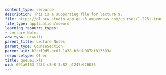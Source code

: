```yaml
---
content_type: resource
description: This is a supporting file for lecture 9.
file: https://ol-ocw-studio-app-qa.s3.amazonaws.com/courses/1-225j-transportation-flow-systems-fall-2002/691a61532353c5e83c82a1245e626036_queue1.xls
file_type: application/msword
learning_resource_types:
- Lecture Notes
ocw_type: OCWFile
parent_title: Lecture Notes
parent_type: CourseSection
parent_uid: b2cc19d5-bc0f-1a38-bfdd-087bf813393a
resourcetype: Other
title: queue1.xls
uid: 691a6153-2353-c5e8-3c82-a1245e626036
---
```

